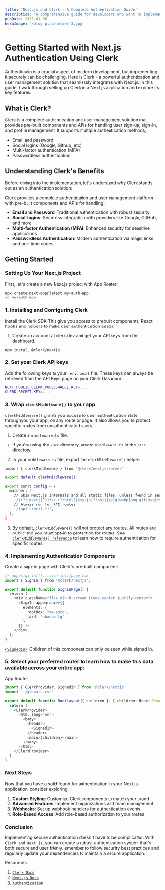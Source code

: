 ```yaml
---
title: 'Next.js and Clerk - A Complete Authentication Guide'
description: 'A comprehensive guide for developers who want to implement secure user management in Next.js applications using Clerk without the complexity.'
pubDate: 2025-01-06
heroImage: '/blog-placeholder-3.jpg'
---
```


# Getting Started with Next.js Authentication Using Clerk

Authenticatin is a crucial aspect of modern development, but implementing it securely can be challenging.
Here is Clerk - a powerful authentication and user management solution that seamlessly integrates with Next.js.
In this guide, I walk through setting up Clerk in a Next.js application and explore its key features.

## What is Clerk?

Clerk is a complete authentication and user management solution that provides pre-built components and APIs for
handling user sign-up, sign-in, and profile management. It supports multiple authentication methods;

- Email and password
- Social logins (Google, Github, etc)
- Multi-factor authentication (MFA)
- Passwordless authentication

## Understanding Clerk's Benefits

Before diving into the implementation, let's understand why Clerk stands out as an authentication solution:

Clerk provides a complete authentication and user management platform with pre-built components and APIs for handling:
- **Email and Password**: Traditional authentication with robust security
- **Social Logins**: Seamless integration with providers like Google, GitHub, and more
- **Multi-factor Authentication (MFA)**: Enhanced security for sensitive applications
- **Passwordless Authentication**: Modern authentication via magic links and one-time codes

## Getting Started

### Setting Up Your Next.js Project
First, let's create a new Next.js project with App Router:

```bash
npx create-next-app@latest my-auth-app
cd my-auth-app
```

### 1. Installing and Configuring Clerk
Install the Clerk SDK
This give you access to prebuilt components, React hooks and helpers to make user authentication easier.
1. Create an account at clerk.dev and get your API keys from the dashboard.

```bash
npm install @clerk/nextjs
```

### 2. Set your Clerk API keys
Add the following keys to your `.env.local` file. These keys can always be retrieved from the API Keys page on your Clerk Dasboard.

```bash
NEXT_PUBLIC_CLERK_PUBLISHABLE_KEY=...
CLERK_SECRET_KEY=...
```

### 3. Wrap `clerkMiddlware()` to your app
`clerkMiddleware()` grants you access to user authentication state throughyou your app, on any route or page.
It also allows you to protect specific routes from unauthenticated users.

1. Create a `middleware.ts` file.

- If you're using the `/src` directory, create `middleware.ts` in the `/src` directory.

2. In your `middleware.ts` file, export the `clerkMiddleware()` helper:

```bash
import { clerkMiddleware } from '@clerk/nextjs/server'

export default clerkMiddleware()

export const config = {
  matcher: [
    // Skip Next.js internals and all static files, unless found in search params
    '/((?!_next|[^?]*\\.(?:html?|css|js(?!on)|jpe?g|webp|png|gif|svg|ttf|woff2?|ico|csv|docx?|xlsx?|zip|webmanifest)).*)',
    // Always run for API routes
    '/(api|trpc)(.*)',
  ],
}
```

3. By default, `clerkMiddleware()` will not protect any routes. All routes are public and you must
opt-in to protection for routes. 
See [`clerkMiddleWare() reference`](https://clerk.com/docs/references/nextjs/clerk-middleware) to learn how to require authentication for specific routes.


### 4. Implementing Authentication Components
Create a sign-in page with Clerk's pre-built component:
```typescript
// app/sign-in/[[...sign-in]]/page.tsx
import { SignIn } from "@clerk/nextjs";

export default function SignInPage() {
  return (
    <div className="flex min-h-screen items-center justify-center">
      <SignIn appearance={{
        elements: {
          rootBox: "mx-auto",
          card: "shadow-lg"
        }
      }} />
    </div>
  );
}
```

[`<SignedIn>`](https://clerk.com/docs/components/control/signed-in): Children of this component can only be seen while signed in.


### 5. Select your  preferred router to learn how to make this data available across your entire app:

App Router

```typescript
import { ClerkProvider, SignedIn } from '@clerk/nextjs'
import './globals.css'

export default function RootLayout({ children }: { children: React.ReactNode }) {
  return (
    <ClerkProvider>
      <html lang="en">
        <body>
          <header>
            <SignedIn>
          </header>
          <main>{children}</main>
        </body>
      </html>
    </ClerkProvider>
  )
}
```

### Next Steps 
Now that you have a solid found for authentication in your Next.js application,
consider exploring

1. **Custom Styling**: Customize Clerk components to match your brand
2. **Advanced Features**: Implement organizations and team management
3. **Webhooks**: Set up webhook handlers for authentication events
4. **Role-Based Access**: Add role-based authorization to your routes

### Conclusion
Implementing secure authentication doesn't have to be complicated. With `Clerk and Next.js`, you can create a robust authentication system that's both secure and user frienly. emember to follow security best practices and regularly update your dependencies to maintain a secure application.

Resources

1. [`Clerk Docs`](https://clerk.com/docs)
2. [`Next.js Docs`](https://nextjs.org/docs)
3. [`Authentication`](https://nextjs.org/docs/app/building-your-application/authentication)